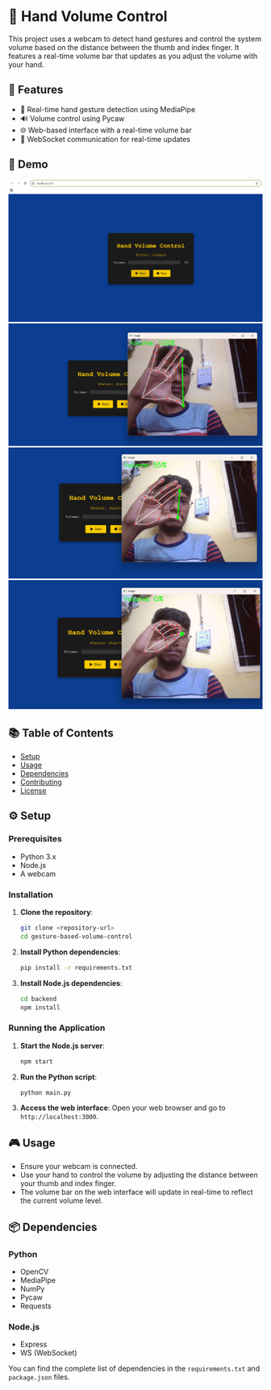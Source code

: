 # 🚀 Hand Volume Control



This project uses a webcam to detect hand gestures and control the system volume based on the distance between the thumb and index finger. It features a real-time volume bar that updates as you adjust the volume with your hand.

## 🌟 Features

- 🎥 Real-time hand gesture detection using MediaPipe
- 🔊 Volume control using Pycaw
- 🌐 Web-based interface with a real-time volume bar
- 📡 WebSocket communication for real-time updates

## 📸 Demo

![Demo Image 1](/assets/Demo1.png)
![Demo Image 2](/assets/Demo2.png)
![Demo Image 3](/assets/Demo3.png)
![Demo Image 4](/assets/Demo4.png)

## 📚 Table of Contents

- [Setup](#setup)
- [Usage](#usage)
- [Dependencies](#dependencies)
- [Contributing](#contributing)
- [License](#license)

## ⚙️ Setup

### Prerequisites

- Python 3.x
- Node.js
- A webcam

### Installation

1. **Clone the repository**:
   ```bash
   git clone <repository-url>
   cd gesture-based-volume-control
   ```

2. **Install Python dependencies**:
   ```bash
   pip install -r requirements.txt
   ```

3. **Install Node.js dependencies**:
   ```bash
   cd backend
   npm install
   ```

### Running the Application

1. **Start the Node.js server**:
   ```bash
   npm start
   ```

2. **Run the Python script**:
   ```bash
   python main.py
   ```

3. **Access the web interface**:
   Open your web browser and go to `http://localhost:3000`.

## 🎮 Usage

- Ensure your webcam is connected.
- Use your hand to control the volume by adjusting the distance between your thumb and index finger.
- The volume bar on the web interface will update in real-time to reflect the current volume level.

## 📦 Dependencies

### Python

- OpenCV
- MediaPipe
- NumPy
- Pycaw
- Requests

### Node.js

- Express
- WS (WebSocket)

You can find the complete list of dependencies in the `requirements.txt` and `package.json` files.


